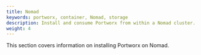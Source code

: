 ```yaml
---
title: Nomad
keywords: portworx, container, Nomad, storage
description: Install and consume Portworx from within a Nomad cluster.
weight: 4
---
```


This section covers information on installing Portworx on Nomad.
